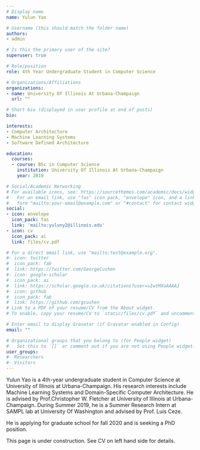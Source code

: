 ```yaml
---
# Display name
name: Yulun Yao

# Username (this should match the folder name)
authors:
- admin

# Is this the primary user of the site?
superuser: true

# Role/position
role: 4th Year Undergraduate Student in Computer Science

# Organizations/Affiliations
organizations:
- name: University Of Illinois At Urbana-Champaign
  url: ""

# Short bio (displayed in user profile at end of posts)
bio:

interests:
- Computer Architecture
- Machine Learning Systems
- Software Defined Architecture

education:
  courses:
  - course: BSc in Computer Science
    institution: University Of Illinois At Urbana-Champaign
    year: 2019

# Social/Academic Networking
# For available icons, see: https://sourcethemes.com/academic/docs/widgets/#icons
#   For an email link, use "fas" icon pack, "envelope" icon, and a link in the
#   form "mailto:your-email@example.com" or "#contact" for contact widget.
social:
- icon: envelope
  icon_pack: fas
  link: 'mailto:yuluny2@illinois.edu'
- icon: cv
  icon_pack: ai
  link: files/cv.pdf

# For a direct email link, use "mailto:test@example.org".
#- icon: twitter
#  icon_pack: fab
#  link: https://twitter.com/GeorgeCushen
#- icon: google-scholar
#  icon_pack: ai
#  link: https://scholar.google.co.uk/citations?user=sIwtMXoAAAAJ
#- icon: github
#  icon_pack: fab
#  link: https://github.com/gcushen
# Link to a PDF of your resume/CV from the About widget.
# To enable, copy your resume/CV to `static/files/cv.pdf` and uncomment the lines below.  

# Enter email to display Gravatar (if Gravatar enabled in Config)
email: ""

# Organizational groups that you belong to (for People widget)
#   Set this to `[]` or comment out if you are not using People widget.  
user_groups:
#- Researchers
#- Visitors
---
```


Yulun Yao is a 4th-year undergraduate student in Computer Science at University of Illinois at Urbana-Champaign. His research interests include Machine Learning Systems and Domain-Specific Computer Architecture. He is advised by Prof.Christopher W. Fletcher at University of Illinois at Urbana-Champaign. During Summer 2019, he is a Summer Research Intern at SAMPL lab at University Of Washington and advised by Prof. Luis Ceze.

He is applying for graduate school for fall 2020 and is seeking a PhD position.

This page is under construction. See CV on left hand side for details.

